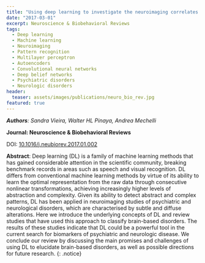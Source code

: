 ```yaml
---
title: "Using deep learning to investigate the neuroimaging correlates of psychiatric and neurological disorders: Methods and applications"
date: "2017-03-01"
excerpt: Neuroscience & Biobehavioral Reviews
tags:
  - Deep learning
  - Machine learning
  - Neuroimaging
  - Pattern recognition
  - Multilayer perceptron
  - Autoencoders
  - Convolutional neural networks
  - Deep belief networks
  - Psychiatric disorders
  - Neurologic disorders
header:
  teaser: assets/images/publications/neuro_bio_rev.jpg
featured: true
---
```


*__Authors__: Sandra Vieira, Walter HL Pinaya, Andrea Mechelli*

**Journal: Neuroscience & Biobehavioral Reviews**

DOI: [10.1016/j.neubiorev.2017.01.002](https://doi.org/10.1016/j.neubiorev.2017.01.002)

**Abstract**: Deep learning (DL) is a family of machine learning methods that has gained considerable attention in the scientific community, breaking benchmark records in areas such as speech and visual recognition. DL differs from conventional machine learning methods by virtue of its ability to learn the optimal representation from the raw data through consecutive nonlinear transformations, achieving increasingly higher levels of abstraction and complexity. Given its ability to detect abstract and complex patterns, DL has been applied in neuroimaging studies of psychiatric and neurological disorders, which are characterised by subtle and diffuse alterations. Here we introduce the underlying concepts of DL and review studies that have used this approach to classify brain-based disorders. The results of these studies indicate that DL could be a powerful tool in the current search for biomarkers of psychiatric and neurologic disease. We conclude our review by discussing the main promises and challenges of using DL to elucidate brain-based disorders, as well as possible directions for future research.
{: .notice}
